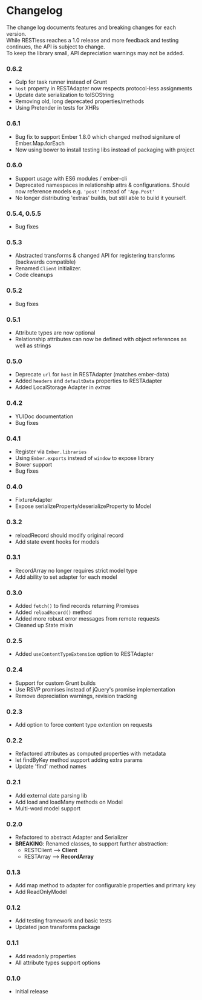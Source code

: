 # Changelog

The change log documents features and breaking changes for each version.  
While RESTless reaches a 1.0 release and more feedback and testing continues, the API is subject to change.  
To keep the library small, API depreciation warnings may not be added.

### 0.6.2

- Gulp for task runner instead of Grunt
- `host` property in RESTAdapter now respects protocol-less assignments
- Update date serialization to toISOString
- Removing old, long deprecated properties/methods
- Using Pretender in tests for XHRs

### 0.6.1

- Bug fix to support Ember 1.8.0 which changed method signiture of Ember.Map.forEach
- Now using bower to install testing libs instead of packaging with project

### 0.6.0

- Support usage with ES6 modules / ember-cli
- Deprecated namespaces in relationship attrs & configurations. Should now reference models e.g. `'post'` instead of `'App.Post'`
- No longer distributing 'extras' builds, but still able to build it yourself.

### 0.5.4, 0.5.5

- Bug fixes

### 0.5.3

- Abstracted transforms & changed API for registering transforms (backwards compatible)
- Renamed `Client` initializer.
- Code cleanups

### 0.5.2

- Bug fixes

### 0.5.1

- Attribute types are now optional
- Relationship attributes can now be defined with object references as well as strings

### 0.5.0

- Deprecate `url` for `host` in RESTAdapter (matches ember-data)
- Added `headers` and `defaultData` properties to RESTAdapter
- Added LocalStorage Adapter in *extras*

### 0.4.2

- YUIDoc documentation 
- Bug fixes 

### 0.4.1

- Register via `Ember.libraries` 
- Using `Ember.exports` instead of `window` to expose library 
- Bower support 
- Bug fixes 

### 0.4.0

- FixtureAdapter
- Expose serializeProperty/deserializeProperty to Model 

### 0.3.2

- reloadRecord should modify original record
- Add state event hooks for models

### 0.3.1

- RecordArray no longer requires strict model type
- Add ability to set adapter for each model

### 0.3.0

- Added ```fetch()``` to find records returning Promises
- Added ```reloadRecord()``` method
- Added more robust error messages from remote requests
- Cleaned up State mixin

### 0.2.5

- Added ```useContentTypeExtension``` option to RESTAdapter

### 0.2.4

- Support for custom Grunt builds
- Use RSVP promises instead of jQuery's promise implementation
- Remove depreciation warnings, revision tracking

### 0.2.3

- Add option to force content type extention on requests

### 0.2.2

- Refactored attributes as computed properties with metadata
- let findByKey method support adding extra params
- Update 'find' method names

### 0.2.1

- Add external date parsing lib
- Add load and loadMany methods on Model
- Multi-word model support

### 0.2.0

- Refactored to abstract Adapter and Serializer
- **BREAKING**: Renamed classes, to support further abstraction:
    - RESTClient --> **Client**  
    - RESTArray --> **RecordArray**   

### 0.1.3

- Add map method to adapter for configurable properties and primary key
- Add ReadOnlyModel

### 0.1.2

- Add testing framework and basic tests
- Updated json transforms package

### 0.1.1

- Add readonly properties
- All attribute types support options

### 0.1.0

- Initial release  
